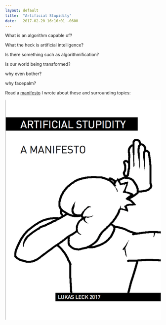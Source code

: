 ```yaml
---
layout: default
title:  "Artificial Stupidity"
date:   2017-02-20 16:16:01 -0600
---
```

What is an algorithm capable of?

What the heck is artificial intelligence?

Is there something such as algorithmification?

Is our world being transformed?

why even bother?

why facepalm?

Read a [manifesto](https://www.dropbox.com/s/fe33cbp5nyhgypf/L.Leck_Artificial%20Stupidity_Manifesto.pdf?dl=0 "manifesto")  I wrote about these and surrounding topics:

![AS](/pictures/AS.png)
